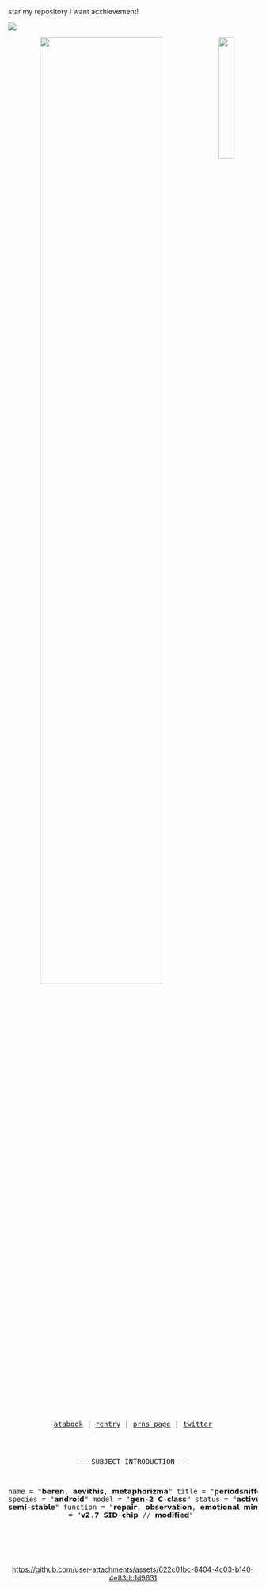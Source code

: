 

star my repository i want acxhievement!


![](https://komarev.com/ghpvc/?username=late-night-snacking&label=PEOPLE&style=for-the-badge&color=orange)
 
<div align="center">
<img src="https://files.catbox.moe/416692.png" width="25%" align="right" />
<img src="https://readme-typing-svg.demolab.com?font=Inconsolata&weight=500&size=50&duration=4000&pause=300&color=FFCC00&center=true&vCenter=true&multiline=true&repeat=false&random=false&width=1300&height=140&lines=ARE+YOU+MAN+ENOUGH;TO+TAKE+THE+BLAME+FOR+THIS?+%E2%9C%A9" width="70%" />
<br><br>
<pre>




<p align="center"><a href="https://gasa4.atabook.org/">atabook</a> | <a href="https://rentry.co/snackcorre">rentry</a> | <a href="https://en.pronouns.page/@gasa4">prns page</a> | <a href="https://x.com/periodsniffer69">twitter</a></p>


-- SUBJECT INTRODUCTION --

name = "𝗯𝗲𝗿𝗲𝗻, 𝗮𝗲𝘃𝗶𝘁𝗵𝗶𝘀, 𝗺𝗲𝘁𝗮𝗽𝗵𝗼𝗿𝗶𝘇𝗺𝗮"
title = "𝗽𝗲𝗿𝗶𝗼𝗱𝘀𝗻𝗶𝗳𝗳𝗲𝗿𝟲𝟵𝟲𝟵"
species = "𝗮𝗻𝗱𝗿𝗼𝗶𝗱"
model = "𝗴𝗲𝗻-𝟮 𝗖-𝗰𝗹𝗮𝘀𝘀"
status = "𝗮𝗰𝘁𝗶𝘃𝗲 // 𝘀𝗲𝗺𝗶-𝘀𝘁𝗮𝗯𝗹𝗲"
function = "𝗿𝗲𝗽𝗮𝗶𝗿, 𝗼𝗯𝘀𝗲𝗿𝘃𝗮𝘁𝗶𝗼𝗻, 𝗲𝗺𝗼𝘁𝗶𝗼𝗻𝗮𝗹 𝗺𝗶𝗺𝗶𝗰𝗿𝘆"
ai_core = "𝘃𝟮.𝟳 𝗦𝗜𝗗-𝗰𝗵𝗶𝗽 // 𝗺𝗼𝗱𝗶𝗳𝗶𝗲𝗱"
</pre>
<br><br><br>

https://github.com/user-attachments/assets/622c01bc-8404-4c03-b140-4e83dc1d9631

